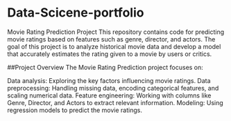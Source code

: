 # Data-Scicene-portfolio
Movie Rating Prediction Project
This repository contains code for predicting movie ratings based on features such as genre, director, and actors. 
The goal of this project is to analyze historical movie data and develop a model that accurately estimates the rating given to a movie by users or critics.

##Project Overview
The Movie Rating Prediction project focuses on:

Data analysis: Exploring the key factors influencing movie ratings.
Data preprocessing: Handling missing data, encoding categorical features, and scaling numerical data.
Feature engineering: Working with columns like Genre, Director, and Actors to extract relevant information.
Modeling: Using regression models to predict the movie ratings.
